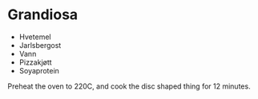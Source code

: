 # Grandiosa

* Hvetemel
* Jarlsbergost
* Vann
* Pizzakjøtt
* Soyaprotein

Preheat the oven to 220C, and cook the disc shaped thing for 12 minutes.
